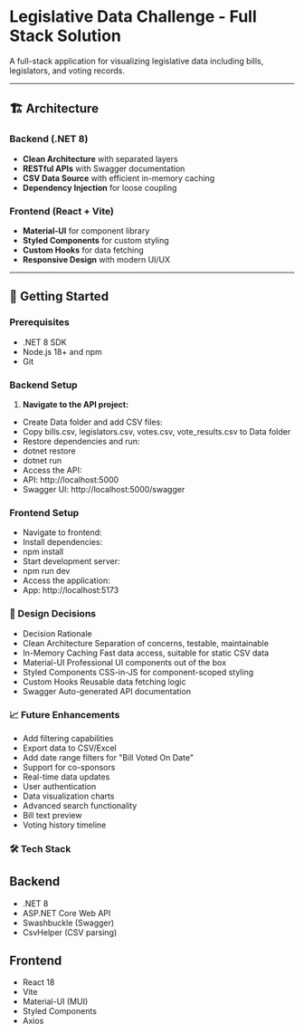 # Legislative Data Challenge - Full Stack Solution

A full-stack application for visualizing legislative data including bills, legislators, and voting records.

---

## 🏗️ Architecture

### Backend (.NET 8)
- **Clean Architecture** with separated layers
- **RESTful APIs** with Swagger documentation
- **CSV Data Source** with efficient in-memory caching
- **Dependency Injection** for loose coupling

### Frontend (React + Vite)
- **Material-UI** for component library
- **Styled Components** for custom styling
- **Custom Hooks** for data fetching
- **Responsive Design** with modern UI/UX

---

## 🚀 Getting Started

### Prerequisites
- .NET 8 SDK
- Node.js 18+ and npm
- Git


### Backend Setup

1. **Navigate to the API project:**
- Create Data folder and add CSV files:
- Copy bills.csv, legislators.csv, votes.csv, vote_results.csv to Data folder
- Restore dependencies and run:
- dotnet restore
- dotnet run
- Access the API:
- API: http://localhost:5000
- Swagger UI: http://localhost:5000/swagger

### Frontend Setup
- Navigate to frontend:
- Install dependencies:
- npm install
- Start development server:
- npm run dev
- Access the application:
- App: http://localhost:5173

### 🎯 Design Decisions
- Decision	Rationale
- Clean Architecture	Separation of concerns, testable, maintainable
- In-Memory Caching	Fast data access, suitable for static CSV data
- Material-UI	Professional UI components out of the box
- Styled Components	CSS-in-JS for component-scoped styling
- Custom Hooks	Reusable data fetching logic
-  Swagger	Auto-generated API documentation
### 📈 Future Enhancements
 - Add filtering capabilities
 - Export data to CSV/Excel
 - Add date range filters for "Bill Voted On Date"
 - Support for co-sponsors
 - Real-time data updates
 - User authentication
 - Data visualization charts
 - Advanced search functionality
 - Bill text preview
 - Voting history timeline
### 🛠️ Tech Stack
## Backend
- .NET 8
- ASP.NET Core Web API
- Swashbuckle (Swagger)
- CsvHelper (CSV parsing)
## Frontend
- React 18
- Vite
- Material-UI (MUI)
- Styled Components
- Axios